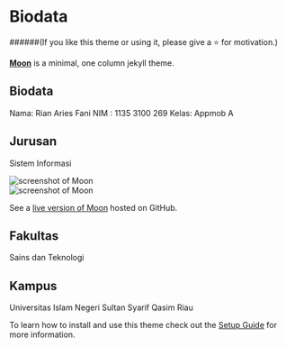 # Biodata
    
######(If you like this theme or using it, please give a :star: for motivation.)

**[Moon](http://taylantatli.github.io/Moon)** is a minimal, one column jekyll theme.

## Biodata
Nama: Rian Aries Fani
NIM : 1135 3100 269
Kelas: Appmob A

## Jurusan
Sistem Informasi

![screenshot of Moon](https://cloud.githubusercontent.com/assets/754514/14509720/61c61058-01d6-11e6-93ab-0918515ecd56.png)    
![screenshot of Moon](https://cloud.githubusercontent.com/assets/754514/14509716/61ac6c8e-01d6-11e6-879f-8308883de790.png)

See a [live version of Moon](http://taylantatli.github.io/Moon) hosted on GitHub.

## Fakultas 
Sains dan Teknologi

## Kampus
Universitas Islam Negeri Sultan Syarif Qasim Riau

To learn how to install and use this theme check out the [Setup Guide](http://taylantatli.me/Moon/moon-theme/) for more information.
